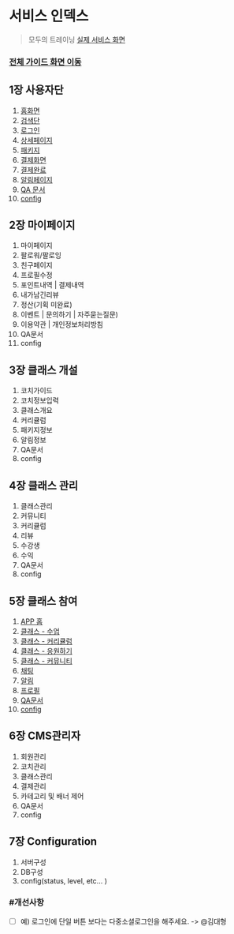 # 서비스 인덱스

> 모두의 트레이닝 [실제 서비스 화면](https://www.modooclass.net/)
>



### [전체 가이드 화면 이동](../README.md)



## 1장 사용자단

1. [홈화면](ch1_home/)
2. [검색단](ch1_home/search/)
3. [로그인](ch1_home/login)
4. [상세페이지](ch1_home/detail)
5. [패키지](ch1_home/package)
6. [결제화면](ch1_home/pay)
7. [결제완료](ch1_home/confirm/)
8. [알림페이지](ch1_home/alram/)
9. [QA 문서](ch1_home/upgrade/)
10. [config](ch1_home/config)



## 2장 마이페이지

1. 마이페이지
2. 팔로워/팔로잉
3. 친구페이지
4. 프로필수정
5. 포인트내역 | 결제내역
6. 내가남긴리뷰
7. 정산(기획 미완료)
8. 이벤트 | 문의하기 | 자주묻는질문)
9. 이용약관 | 개인정보처리방침
10. QA문서
11. config



## 3장 클래스 개설

1. 코치가이드
2. 코치정보입력
3. 클래스개요
4. 커리큘럼
5. 패키지정보
6. 알림정보
7. QA문서
8. config



## 4장 클래스 관리

1. 클래스관리
2. 커뮤니티
3. 커리큘럼
4. 리뷰
5. 수강생
6. 수익
7. QA문서
8. config



## 5장 클래스 참여

1. [APP 홈](ch5_join_home/)
2. [클래스 - 수업](ch5_join_home/class/)
3. [클래스 - 커리큘럼](ch5_join_home/curriculum/)
4. [클래스 - 응원하기](ch5_join_home/cheer/)
5. [클래스 - 커뮤니티](ch5_join_home/community/)
6. [채팅](ch5_join_home/chat/)
7. [알림](ch5_join_home/alarm/)
8. [프로필](ch5_join_home/profile/)
9. [QA문서](ch5_join_home/)
10. [config](ch5_join_home/)



## 6장  CMS관리자

1. 회원관리
2. 코치관리
3. 클래스관리
4. 결제관리
5. 카테고리 및 배너 제어
6. QA문서
7. config



## 7장 Configuration

1. 서버구성
2. DB구성
3. config(status, level, etc... )





### #개선사항

- [ ] 예) 로그인에 단일 버튼 보다는 다중소셜로그인을 해주세요. -> @김대형
